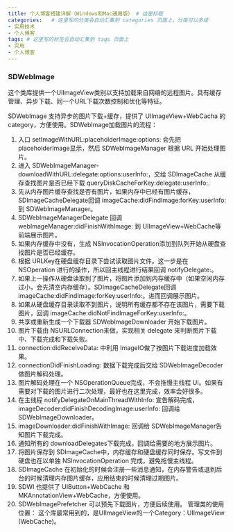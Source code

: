 ```yaml
---
title: 个人博客搭建详解（Windows和Mac通用版） # 这是标题
categories:   # 这里写的分类会自动汇集到 categories 页面上，分类可以多级
- 实用技术
- 个人博客
tags: # 这里写的标签会自动汇集到 tags 页面上
- 实用
- 个人博客
---
```





### SDWebImage这个类库提供一个UIImageView类别以支持加载来自网络的远程图片。具有缓存管理、异步下载、同一个URL下载次数控制和优化等特征。SDWebImage 支持异步的图片下载+缓存，提供了 UIImageView+WebCacha 的 category，方便使用。SDWebImage加载图片的流程：1.	入口 setImageWithURL:placeholderImage:options: 会先把 placeholderImage显示，然后 SDWebImageManager 根据 URL 开始处理图片。2.	进入 SDWebImageManager-downloadWithURL:delegate:options:userInfo:，交给 SDImageCache 从缓存查找图片是否已经下载 queryDiskCacheForKey:delegate:userInfo:.3.	先从内存图片缓存查找是否有图片，如果内存中已经有图片缓存，SDImageCacheDelegate回调 imageCache:didFindImage:forKey:userInfo: 到 SDWebImageManager。4.	SDWebImageManagerDelegate 回调 webImageManager:didFinishWithImage: 到 UIImageView+WebCache等前端展示图片。5.	如果内存缓存中没有，生成 NSInvocationOperation添加到队列开始从硬盘查找图片是否已经缓存。6.	根据 URLKey在硬盘缓存目录下尝试读取图片文件。这一步是在 NSOperation 进行的操作，所以回主线程进行结果回调 notifyDelegate:。7.	如果上一操作从硬盘读取到了图片，将图片添加到内存缓存中（如果空闲内存过小，会先清空内存缓存）。SDImageCacheDelegate回调 imageCache:didFindImage:forKey:userInfo:。进而回调展示图片。8.	如果从硬盘缓存目录读取不到图片，说明所有缓存都不存在该图片，需要下载图片，回调 imageCache:didNotFindImageForKey:userInfo:。9.	共享或重新生成一个下载器 SDWebImageDownloader 开始下载图片。10.	图片下载由 NSURLConnection来做，实现相关 delegate 来判断图片下载中、下载完成和下载失败。11.	connection:didReceiveData: 中利用 ImageIO做了按图片下载进度加载效果。12.	connectionDidFinishLoading: 数据下载完成后交给 SDWebImageDecoder 做图片解码处理。13.	图片解码处理在一个 NSOperationQueue完成，不会拖慢主线程 UI。如果有需要对下载的图片进行二次处理，最好也在这里完成，效率会好很多。14.	在主线程 notifyDelegateOnMainThreadWithInfo: 宣告解码完成，imageDecoder:didFinishDecodingImage:userInfo: 回调给 SDWebImageDownloader。15.	imageDownloader:didFinishWithImage: 回调给 SDWebImageManager告知图片下载完成。16.	通知所有的 downloadDelegates下载完成，回调给需要的地方展示图片。17.	将图片保存到 SDImageCache中，内存缓存和硬盘缓存同时保存。写文件到硬盘也在以单独 NSInvocationOperation 完成，避免拖慢主线程。18.	SDImageCache 在初始化的时候会注册一些消息通知，在内存警告或退到后台的时候清理内存图片缓存，应用结束的时候清理过期图片。19.	SDWI 也提供了 UIButton+WebCache 和 MKAnnotationView+WebCache，方便使用。20.	SDWebImagePrefetcher 可以预先下载图片，方便后续使用。管理类的使用位置：这个库最常用到的，是UIImageView的一个Category：UIImageView (WebCache)。